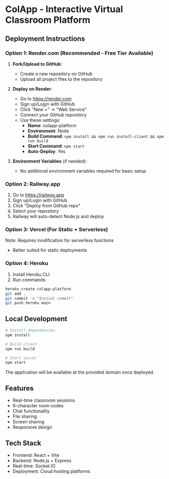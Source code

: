 # ColApp - Interactive Virtual Classroom Platform

## Deployment Instructions

### Option 1: Render.com (Recommended - Free Tier Available)

1. **Fork/Upload to GitHub**:
   - Create a new repository on GitHub
   - Upload all project files to the repository

2. **Deploy on Render**:
   - Go to https://render.com
   - Sign up/Login with GitHub
   - Click "New +" → "Web Service"
   - Connect your GitHub repository
   - Use these settings:
     - **Name**: colapp-platform
     - **Environment**: Node
     - **Build Command**: `npm install && npm run install-client && npm run build`
     - **Start Command**: `npm start`
     - **Auto-Deploy**: Yes

3. **Environment Variables** (if needed):
   - No additional environment variables required for basic setup

### Option 2: Railway.app

1. Go to https://railway.app
2. Sign up/Login with GitHub
3. Click "Deploy from GitHub repo"
4. Select your repository
5. Railway will auto-detect Node.js and deploy

### Option 3: Vercel (For Static + Serverless)

Note: Requires modification for serverless functions
- Better suited for static deployments

### Option 4: Heroku

1. Install Heroku CLI
2. Run commands:
```bash
heroku create colapp-platform
git add .
git commit -m "Initial commit"
git push heroku main
```

## Local Development

```bash
# Install dependencies
npm install

# Build client
npm run build

# Start server
npm start
```

The application will be available at the provided domain once deployed.

## Features
- Real-time classroom sessions
- 6-character room codes
- Chat functionality
- File sharing
- Screen sharing
- Responsive design

## Tech Stack
- Frontend: React + Vite
- Backend: Node.js + Express
- Real-time: Socket.IO
- Deployment: Cloud hosting platforms
